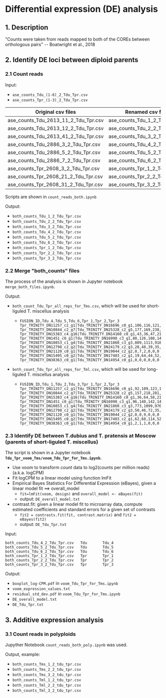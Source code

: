 # Differential expression (DE) analysis
## 1. Description
"Counts were taken from reads mapped to both of the COREs between orthologous pairs" -- Boatwright et al., 2018

## 2. Identify DE loci between diploid parents
### 2.1 Count reads

Input:
  - `ase_counts_Tdu_(1-6)_2_Tdu_Tpr.csv`
  - `ase_counts_Tpr_(1-3)_2_Tdu_Tpr.csv`

| Original csv files | Renamed csv files |
| -- | -- |
| ase_counts_Tdu_2613_11_2_Tdu_Tpr.csv | ase_counts_Tdu_1_2_Tdu_Tpr.csv |
| ase_counts_Tdu_2613_12_2_Tdu_Tpr.csv | ase_counts_Tdu_2_2_Tdu_Tpr.csv |
| ase_counts_Tdu_2613_41_2_Tdu_Tpr.csv | ase_counts_Tdu_3_2_Tdu_Tpr.csv |
| ase_counts_Tdu_2886_3_2_Tdu_Tpr.csv | ase_counts_Tdu_4_2_Tdu_Tpr.csv |
| ase_counts_Tdu_2886_5_2_Tdu_Tpr.csv | ase_counts_Tdu_5_2_Tdu_Tpr.csv |
| ase_counts_Tdu_2886_7_2_Tdu_Tpr.csv | ase_counts_Tdu_6_2_Tdu_Tpr.csv |
| ase_counts_Tpr_2608_3_2_Tdu_Tpr.csv | ase_counts_Tpr_1_2_Tdu_Tpr.csv |
| ase_counts_Tpr_2608_21_2_Tdu_Tpr.csv | ase_counts_Tpr_2_2_Tdu_Tpr.csv |
| ase_counts_Tpr_2608_31_2_Tdu_Tpr.csv | ase_counts_Tpr_3_2_Tdu_Tpr.csv |

Scripts are shown in `count_reads_both.ipynb`

Output:
  - `both_counts_Tdu_1_2_Tdu_Tpr.csv`
  - `both_counts_Tdu_2_2_Tdu_Tpr.csv`
  - `both_counts_Tdu_3_2_Tdu_Tpr.csv`
  - `both_counts_Tdu_4_2_Tdu_Tpr.csv`
  - `both_counts_Tdu_5_2_Tdu_Tpr.csv`
  - `both_counts_Tdu_6_2_Tdu_Tpr.csv`
  - `both_counts_Tpr_1_2_Tdu_Tpr.csv`
  - `both_counts_Tpr_2_2_Tdu_Tpr.csv`
  - `both_counts_Tpr_3_2_Tdu_Tpr.csv`

### 2.2 Merge "both_counts" files
The process of the analysis is shown in Jupyter notebook `merge_both_files.ipynb`.

Output:
  - `both_count_Tdu_Tpr_all_reps_for_Tms.csv`, which will be used for short-liguled T. miscellus analysis
    - ```
      FUSION_ID,Tdu_4,Tdu_5,Tdu_6,Tpr_1,Tpr_2,Tpr_3
      Tpr_TRINITY_DN11257_c2_g1|Tdu_TRINITY_DN16696_c0_g1,106,116,121,103,173,78
      Tpr_TRINITY_DN10844_c2_g7|Tdu_TRINITY_DN25328_c2_g5,177,169,238,204,402,205
      Tpr_TRINITY_DN15383_c4_g16|Tdu_TRINITY_DN14160_c0_g1,43,36,47,21,25,18
      Tpr_TRINITY_DN1451_c0_g1|Tdu_TRINITY_DN16990_c3_g1,80,126,108,141,200,119
      Tpr_TRINITY_DN10853_c1_g4|Tdu_TRINITY_DN21860_c3_g3,809,1113,918,751,1281,700
      Tpr_TRINITY_DN12798_c2_g2|Tdu_TRINITY_DN24179_c2_g3,28,48,39,35,118,55
      Tpr_TRINITY_DN21120_c0_g1|Tdu_TRINITY_DN19044_c2_g2,0,7,2,0,0,0
      Tpr_TRINITY_DN15495_c0_g2|Tdu_TRINITY_DN17403_c2_g1,19,64,44,52,62,33
      Tpr_TRINITY_DN38363_c0_g1|Tdu_TRINITY_DN14954_c0_g1,0,0,0,0,0,0
      ```
  - `both_count_Tdu_Tpr_all_reps_for_Tml.csv`, which will be used for long-liguled T. miscellus analysis
    - ```
      FUSION_ID,Tdu_1,Tdu_2,Tdu_3,Tpr_1,Tpr_2,Tpr_3
      Tpr_TRINITY_DN11257_c2_g1|Tdu_TRINITY_DN16696_c0_g1,92,109,123,103,173,78
      Tpr_TRINITY_DN10844_c2_g7|Tdu_TRINITY_DN25328_c2_g5,157,218,281,204,402,205
      Tpr_TRINITY_DN15383_c4_g16|Tdu_TRINITY_DN14160_c0_g1,36,64,58,21,25,18
      Tpr_TRINITY_DN1451_c0_g1|Tdu_TRINITY_DN16990_c3_g1,96,140,142,141,200,119
      Tpr_TRINITY_DN10853_c1_g4|Tdu_TRINITY_DN21860_c3_g3,773,1099,976,751,1281,700
      Tpr_TRINITY_DN12798_c2_g2|Tdu_TRINITY_DN24179_c2_g3,50,46,72,35,118,55
      Tpr_TRINITY_DN21120_c0_g1|Tdu_TRINITY_DN19044_c2_g2,0,0,9,0,0,0
      Tpr_TRINITY_DN15495_c0_g2|Tdu_TRINITY_DN17403_c2_g1,62,68,114,52,62,33
      Tpr_TRINITY_DN38363_c0_g1|Tdu_TRINITY_DN14954_c0_g1,2,1,1,0,0,0
      ```

### 2.3 Identify DE between T.dubius and T. pratensis at Moscow (parents of short-liguled T. miscellus)
The script is shown in a Jupyter notebook **`Tdu_Tpr_voom_Tms/voom_Tdu_Tpr_for_Tms.ipynb`.**
  - Use voom to transform count data to log2(counts per million reads) (a.k.a. logCPM)
  - Fit logCPM to a linear model using function lmFit
  - Empirical Bayes Statistics For Differential Expression (eBayes), given a linear model fit ==> overall_model
    - `fit=lmFit(voom, design)` and `overall_model <- eBayes(fit)`
    - output: `DE_overall_model.txt`
  - contrast.fit: given a linear model fit to microarray data, compute estimated coefficients and standard errors for a given set of contrasts
    - `fit2 = contrasts.fit(fit, contrast.matrix)` and `fit2 = eBayes(fit2)`
    - output: `DE_Tdu_Tpr.txt`

Input:
```
both_counts_Tdu_4_2_Tdu_Tpr.csv   Tdu       Tdu_4
both_counts_Tdu_5_2_Tdu_Tpr.csv   Tdu       Tdu_5
both_counts_Tdu_6_2_Tdu_Tpr.csv   Tdu       Tdu_6
both_counts_Tpr_1_2_Tdu_Tpr.csv   Tpr       Tpr_1
both_counts_Tpr_2_2_Tdu_Tpr.csv   Tpr       Tpr_2
both_counts_Tpr_3_2_Tdu_Tpr.csv   Tpr       Tpr_3
```

Output:
  - `boxplot_log-CPM.pdf` in `voom_Tdu_Tpr_for_Tms.ipynb`
  - `voom_expression_values.txt`
  - `residual_std_dev.pdf` in `voom_Tdu_Tpr_for_Tms.ipynb`
  - `DE_overall_model.txt`
  - `DE_Tdu_Tpr.txt`


## 3. Additive expression analysis
### 3.1 Count reads in polyploids
Jupyther Notebook `count_reads_both_poly.ipynb` was used.

Output, example:
  - `both_counts_Tms_1_2_tdu_tpr.csv`
  - `both_counts_Tms_2_2_tdu_tpr.csv`
  - `both_counts_Tms_3_2_tdu_tpr.csv`
  - `both_counts_Tml_1_2_tdu_tpr.csv`
  - `both_counts_Tml_2_2_tdu_tpr.csv`
  - `both_counts_Tml_3_2_tdu_tpr.csv`



